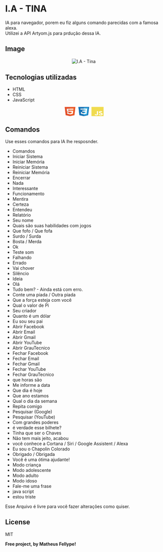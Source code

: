 # I.A - TINA


IA para navegador, porem eu fiz alguns comando parecidas com a famosa alexa.<br>
Utilizei a API Artyom.js para prdução dessa IA.

## Image
<div align="center"> 
  <img align="center" alt="I.A - Tina"src="https://i.imgur.com/gZyhext.png">
</div>

## Tecnologias utilizadas

- HTML
- CSS
- JavaScript
<div align="center"> 
  <img align="center" alt="Mat-HTML" height="30" width="40" src="https://raw.githubusercontent.com/devicons/devicon/master/icons/html5/html5-original.svg">
  <img align="center" alt="Mat-CSS" height="30" width="40" src="https://raw.githubusercontent.com/devicons/devicon/master/icons/css3/css3-original.svg">
  <img align="center" alt="Mat-Js" height="30" width="40" src="https://raw.githubusercontent.com/devicons/devicon/master/icons/javascript/javascript-plain.svg">
</div>

## Comandos

Use esses comandos para IA lhe resposnder.

- Comandos
- Iniciar Sistema
- Iniciar Memória
- Reiniciar Sistema
- Reiniciar Memória
- Encerrar
- Nada
- Interessante
- Funcionamento
- Mentira
- Certeza
- Entendeu
- Relatório
- Seu nome
- Quais são suas habilidades com jogos
- Que fofo / Que fofa
- Surdo / Surda
- Bosta / Merda
- Ok
- Teste som
- Falhando
- Errado
- Vai chover
- Silêncio
- Ideia
- Olá
- Tudo bem? - Ainda está com erro.
- Conte uma piada / Outra piada
- Que a força esteja com você
- Qual o valor de Pi
- Seu criador
- Quanto é um dólar
- Eu sou seu pai
- Abrir Facebook
- Abrir Email
- Abrir Gmail
- Abrir YouTube
- Abrir GrauTecnico
- Fechar Facebook
- Fechar Email
- Fechar Gmail
- Fechar YouTube
- Fechar GrauTecnico
- que horas são
- Me informe a data
- Que dia é hoje
- Que ano estamos
- Qual o dia da semana
- Repita comigo
- Pesquisar (Google)
- Pesquisar (YouTube)
- Com grandes poderes
- é verdade esse bilhete?
- Tinha que ser o Chaves
- Não tem mais jeito, acabou
- você conhece a Cortana / Siri / Google Assistent / Alexa
- Eu sou o Chapolin Colorado
- Obrigado / Obrigada
- Você é uma ótima ajudante!
- Modo criança
- Modo adolescente
- Modo adulto
- Modo idoso
- Fale-me uma frase
- java script
- estou triste

Esse Arquivo é livre para você fazer alterações como quiser.

## License

MIT

**Free project, by Matheus Fellype!**

